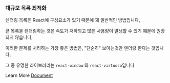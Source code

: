 ### 대규모 목록 최적화

렌더링 목록은 React에 구성요소가 있기 때문에 꽤 일반적인 방법입니다,

큰 목록을 렌더링하는 것은 속도가 저하되고 많은 사용량이 발생할 수 있기 떄문에 권장되지 않습니다,

이러한 문제를 처리하는 가장 좋은 방법은, "단순히" 보이는것만 렌더랑 한다는 것입니다,

그 중 유명한 라이브러리는 `react-window` 와 `react-virtuoso`입니다

Learn More [Document](https://ridicorp.com/story/ridi-markdown-improvements/#02_1_eliments_optimization)
